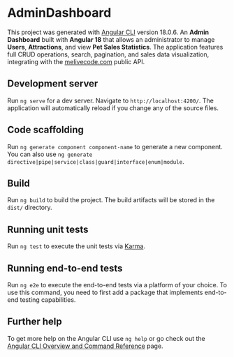 # AdminDashboard

This project was generated with [Angular CLI](https://github.com/angular/angular-cli) version 18.0.6.
An **Admin Dashboard** built with **Angular 18** that allows an administrator to manage **Users**, **Attractions**, and view **Pet Sales Statistics**. The application features full CRUD operations, search, pagination, and sales data visualization, integrating with the [melivecode.com](https://www.melivecode.com/) public API.

## Development server

Run `ng serve` for a dev server. Navigate to `http://localhost:4200/`. The application will automatically reload if you change any of the source files.

## Code scaffolding

Run `ng generate component component-name` to generate a new component. You can also use `ng generate directive|pipe|service|class|guard|interface|enum|module`.

## Build

Run `ng build` to build the project. The build artifacts will be stored in the `dist/` directory.

## Running unit tests

Run `ng test` to execute the unit tests via [Karma](https://karma-runner.github.io).

## Running end-to-end tests

Run `ng e2e` to execute the end-to-end tests via a platform of your choice. To use this command, you need to first add a package that implements end-to-end testing capabilities.

## Further help

To get more help on the Angular CLI use `ng help` or go check out the [Angular CLI Overview and Command Reference](https://angular.dev/tools/cli) page.
